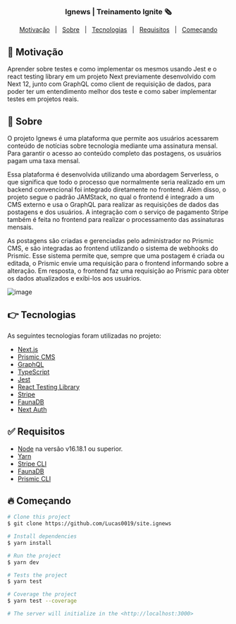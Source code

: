 <p align="center">

  <h3 align="center">Ignews | Treinamento Ignite 🗞️ </h3>

</p>

<p align="center">
  <a href="#dart-sobre">Motivação</a> &#xa0; | &#xa0;
  <a href="#dart-sobre">Sobre</a> &#xa0; | &#xa0;
  <a href="#rocket-tecnologias">Tecnologias</a> &#xa0; | &#xa0;
  <a href="#white_check_mark-Requisitos">Requisitos</a> &#xa0; | &#xa0;
  <a href="#checkered_flag-começando">Começando</a>
</p>

## 🗿 Motivação

Aprender sobre testes e como implementar os mesmos usando Jest e o react testing library em um projeto Next previamente desenvolvido com Next 12, junto com GraphQL como client de requisição de dados, para poder ter um entendimento melhor dos teste e como saber implementar testes em projetos reais.

## 🎯 Sobre

O projeto Ignews é uma plataforma que permite aos usuários acessarem conteúdo de notícias sobre tecnologia mediante uma assinatura mensal. Para garantir o acesso ao conteúdo completo das postagens, os usuários pagam uma taxa mensal.

Essa plataforma é desenvolvida utilizando uma abordagem Serverless, o que significa que todo o processo que normalmente seria realizado em um backend convencional foi integrado diretamente no frontend. Além disso, o projeto segue o padrão JAMStack, no qual o frontend é integrado a um CMS externo e usa o GraphQL para realizar as requisições de dados das postagens e dos usuários. A integração com o serviço de pagamento Stripe também é feita no frontend para realizar o processamento das assinaturas mensais.

As postagens são criadas e gerenciadas pelo administrador no Prismic CMS, e são integradas ao frontend utilizando o sistema de webhooks do Prismic. Esse sistema permite que, sempre que uma postagem é criada ou editada, o Prismic envie uma requisição para o frontend informando sobre a alteração. Em resposta, o frontend faz uma requisição ao Prismic para obter os dados atualizados e exibi-los aos usuários.

![image](https://github.com/Lucas0019/site.ignews/assets/52923100/fd5515de-f005-4ae7-8e7e-d543b01ccfd0)

## 👉 Tecnologias ##

As seguintes tecnologias foram utilizadas no projeto:

- [Next.js](https://nextjs.org/)
- [Prismic CMS](https://prismic.io/)
- [GraphQL](https://graphql.org/)
- [TypeScript](https://www.typescriptlang.org/)
- [Jest](https://jestjs.io/)
- [React Testing Library](https://testing-library.com/docs/react-testing-library/intro/)
- [Stripe](https://stripe.com/br)
- [FaunaDB](https://fauna.com/)
- [Next Auth](https://next-auth.js.org/)


## ✅ Requisitos

- [Node](https://nodejs.org/en/) na versão v16.18.1 ou superior.
- [Yarn](https://yarnpkg.com/lang/en/)
- [Stripe CLI](https://stripe.com/docs/stripe-cli)
- [FaunaDB](https://fauna.com/)
- [Prismic CLI](https://prismic.io/docs/technologies/integrating-with-an-existing-project-cli)

## 🔥 Começando

```bash
# Clone this project
$ git clone https://github.com/Lucas0019/site.ignews

# Install dependencies
$ yarn install

# Run the project
$ yarn dev

# Tests the project
$ yarn test

# Coverage the project
$ yarn test --coverage

# The server will initialize in the <http://localhost:3000>

```
